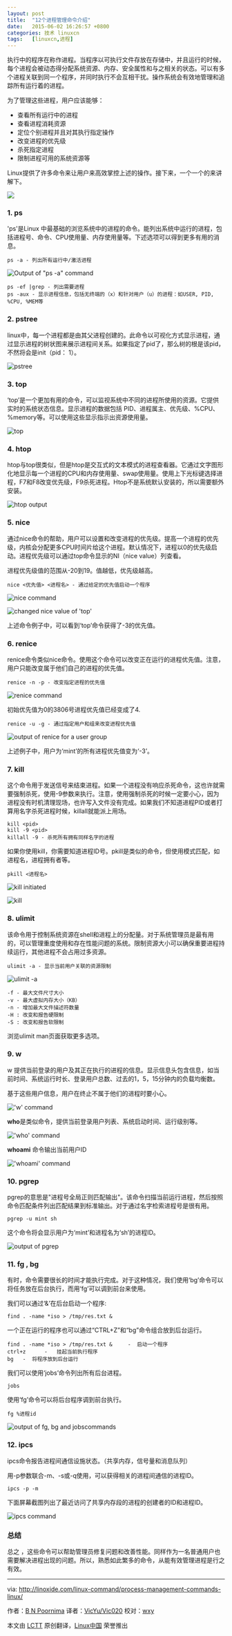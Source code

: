 ```yaml
---
layout: post
title:	"12个进程管理命令介绍"
date:	2015-06-02 16:26:57 +0800 
categories:	技术 linuxcn 
tags:	[linuxcn,进程]
---
```



执行中的程序在称作进程。当程序以可执行文件存放在存储中，并且运行的时候，每个进程会被动态得分配系统资源、内存、安全属性和与之相关的状态。可以有多个进程关联到同一个程序，并同时执行不会互相干扰。操作系统会有效地管理和追踪所有运行着的进程。


为了管理这些进程，用户应该能够：


* 查看所有运行中的进程
* 查看进程消耗资源
* 定位个别进程并且对其执行指定操作
* 改变进程的优先级
* 杀死指定进程
* 限制进程可用的系统资源等


Linux提供了许多命令来让用户来高效掌控上述的操作。接下来，一个一个的来讲解下。


![](/Asserts/Images/album/201506/02/162701snsp4du0d5dw0twf.jpg)


### 1. ps


'ps'是Linux 中最基础的浏览系统中的进程的命令。能列出系统中运行的进程，包括进程号、命令、CPU使用量、内存使用量等。下述选项可以得到更多有用的消息。



```
ps -a - 列出所有运行中/激活进程

```

![Output of "ps -a" command](/Asserts/Images/album/201506/02/162704rlcdzcpj7jdvooq4.png)



```
ps -ef |grep - 列出需要进程
ps -aux - 显示进程信息，包括无终端的（x）和针对用户（u）的进程：如USER, PID, %CPU, %MEM等

```

### 2. pstree


linux中，每一个进程都是由其父进程创建的。此命令以可视化方式显示进程，通过显示进程的树状图来展示进程间关系。如果指定了pid了，那么树的根是该pid，不然将会是init（pid： 1）。


![pstree](/Asserts/Images/album/201506/02/162705dddkpqkzk1svlvsk.png)


### 3. top


‘top’是一个更加有用的命令，可以监视系统中不同的进程所使用的资源。它提供实时的系统状态信息。显示进程的数据包括 PID、进程属主、优先级、%CPU、%memory等。可以使用这些显示指示出资源使用量。


![top](/Asserts/Images/album/201506/02/162705cvzpfd13kugv9321.png)


### 4. htop


htop与top很类似，但是htop是交互式的文本模式的进程查看器。它通过文字图形化地显示每一个进程的CPU和内存使用量、swap使用量。使用上下光标键选择进程，F7和F8改变优先级，F9杀死进程。Htop不是系统默认安装的，所以需要额外安装。


![htop output](/Asserts/Images/album/201506/02/162706whldzplwhdhjzogd.png)


### 5. nice


通过nice命令的帮助，用户可以设置和改变进程的优先级。提高一个进程的优先级，内核会分配更多CPU时间片给这个进程。默认情况下，进程以0的优先级启动。进程优先级可以通过top命令显示的NI（nice value）列查看。


进程优先级值的范围从-20到19。值越低，优先级越高。



```
nice <优先值> <进程名> - 通过给定的优先值启动一个程序

```

![nice command](/Asserts/Images/album/201506/02/162706e37l4xnnqcebwt7o.png)


![changed nice value of 'top'](/Asserts/Images/album/201506/02/162707o1aunhs47whehs1s.png)


上述命令例子中，可以看到‘top’命令获得了-3的优先值。


### 6. renice


renice命令类似nice命令。使用这个命令可以改变正在运行的进程优先值。注意，用户只能改变属于他们自己的进程的优先值。



```
renice -n -p - 改变指定进程的优先值

```

![renice command](/Asserts/Images/album/201506/02/162708qwie1sateaiw8pae.png)


初始优先值为0的3806号进程优先值已经变成了4.



```
renice -u -g - 通过指定用户和组来改变进程优先值

```

![output of renice for a user group](/Asserts/Images/album/201506/02/162708bvw9hvh6o8vookv4.png)


上述例子中，用户为‘mint’的所有进程优先值变为‘-3’。


### 7. kill


这个命令用于发送信号来结束进程。如果一个进程没有响应杀死命令，这也许就需要强制杀死，使用-9参数来执行。注意，使用强制杀死的时候一定要小心，因为进程没有时机清理现场，也许写入文件没有完成。如果我们不知道进程PID或者打算用名字杀死进程时候，killall就能派上用场。



```
kill <pid>
kill -9 <pid>
killall -9 - 杀死所有拥有同样名字的进程

```

如果你使用kill，你需要知道进程ID号。pkill是类似的命令，但使用模式匹配，如进程名，进程拥有者等。



```
pkill <进程名>

```

![kill initiated](/Asserts/Images/album/201506/02/162709nitkiffzqimm1zpp.png)


![kill](/Asserts/Images/album/201506/02/162709g253s5teo3335jze.png)


### 8. ulimit


该命令用于控制系统资源在shell和进程上的分配量。对于系统管理员是最有用的，可以管理重度使用和存在性能问题的系统。限制资源大小可以确保重要进程持续运行，其他进程不会占用过多资源。



```
ulimit -a - 显示当前用户关联的资源限制

```

![ulimit -a](/Asserts/Images/album/201506/02/162709oj6fxr1l9fg1h6qe.png)



```
-f - 最大文件尺寸大小
-v - 最大虚拟内存大小（KB）
-n - 增加最大文件描述符数量
-H : 改变和报告硬限制
-S : 改变和报告软限制

```

浏览ulimit man页面获取更多选项。


### 9. w


w 提供当前登录的用户及其正在执行的进程的信息。显示信息头包含信息，如当前时间、系统运行时长、登录用户总数、过去的1，5，15分钟内的负载均衡数。


基于这些用户信息，用户在终止不属于他们的进程时要小心。


!['w' command](/Asserts/Images/album/201506/02/162710eccrsjsqhft1j6cq.png)


**who**是类似命令，提供当前登录用户列表、系统启动时间、运行级别等。


!['who' command](/Asserts/Images/album/201506/02/162710gagjy3crv66svba3.png)


**whoami** 命令输出当前用户ID


!['whoami' command](/Asserts/Images/album/201506/02/162711bmn4zyomhl5zma5a.png)


### 10. pgrep


pgrep的意思是"进程号全局正则匹配输出"。该命令扫描当前运行进程，然后按照命令匹配条件列出匹配结果到标准输出。对于通过名字检索进程号是很有用。



```
pgrep -u mint sh

```

这个命令将会显示用户为‘mint’和进程名为‘sh’的进程ID。


![output of pgrep](/Asserts/Images/album/201506/02/162711azncon8i4ijrqc8n.png)


### 11. fg , bg


有时，命令需要很长的时间才能执行完成。对于这种情况，我们使用‘bg’命令可以将任务放在后台执行，而用‘fg’可以调到前台来使用。


我们可以通过‘&’在后台启动一个程序:



```
find . -name *iso > /tmp/res.txt &

```

一个正在运行的程序也可以通过“CTRL+Z”和“bg”命令组合放到后台运行。



```
find . -name *iso > /tmp/res.txt &     -  启动一个程序
ctrl+z      -   挂起当前执行程序
bg   -  将程序放到后台运行

```

我们可以使用‘jobs’命令列出所有后台进程。



```
jobs

```

使用‘fg’命令可以将后台程序调到前台执行。



```
fg %进程id

```

![output of fg, bg and jobscommands](/Asserts/Images/album/201506/02/162711oqcg66xhc5qoyryh.png)


### 12. ipcs


ipcs命令报告进程间通信设施状态。（共享内存，信号量和消息队列）


用-p参数联合-m、-s或-q使用，可以获得相关的进程间通信的进程ID。



```
ipcs -p -m

```

下面屏幕截图列出了最近访问了共享内存段的进程的创建者的ID和进程ID。


![ipcs command](/Asserts/Images/album/201506/02/162712wvo4l2vvc44vl48a.png)


### 总结


总之 ，这些命令可以帮助管理员修复问题和改善性能。同样作为一名普通用户也需要解决进程出现的问题。所以，熟悉如此繁多的命令，从能有效管理进程是行之有效。




---


via: <http://linoxide.com/linux-command/process-management-commands-linux/>


作者：[B N Poornima](http://linoxide.com/author/bnpoornima/) 译者：[VicYu/Vic020](http://vicyu.net) 校对：[wxy](https://github.com/wxy)


本文由 [LCTT](https://github.com/LCTT/TranslateProject) 原创翻译，[Linux中国](http://linux.cn/) 荣誉推出
